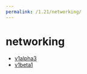 ```yaml
---
permalink: /1.21/networking/
---
```


# networking



* [v1alpha3](v1alpha3/index.md)
* [v1beta1](v1beta1/index.md)